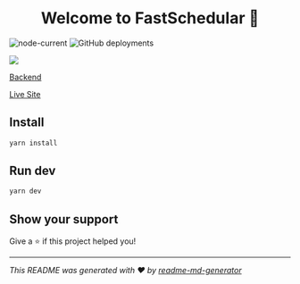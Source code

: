 <h1 align="center">Welcome to FastSchedular 👋</h1>

![node-current](https://img.shields.io/node/v/vite)
![GitHub deployments](https://img.shields.io/github/deployments/RamanSharma100/fast-schedular-frontend/production)

![](https://ik.imagekit.io/itsrakesh/pika-1662217959614_DOXM8cfhH.png?ik-sdk-version=javascript-1.4.3&updatedAt=1662220834860)

[Backend](https://github.com/RamanSharma100/fast-schedular-backend)

[Live Site](https://fastschedular.live)

## Install

```sh
yarn install
```

## Run dev

```sh
yarn dev
```

## Show your support

Give a ⭐️ if this project helped you!

---

_This README was generated with ❤️ by [readme-md-generator](https://github.com/kefranabg/readme-md-generator)_

```

```
